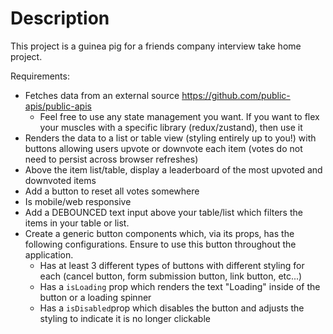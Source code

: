 # Description
This project is a guinea pig for a friends company interview take home project.

Requirements:
- Fetches data from an external source https://github.com/public-apis/public-apis
  - Feel free to use any state management you want. If you want to flex your muscles with a specific library (redux/zustand), then use it
- Renders the data to a list or table view (styling entirely up to you!) with buttons allowing users upvote or downvote each item (votes do not need to persist across browser refreshes)
- Above the item list/table, display a leaderboard of the most upvoted and downvoted items
- Add a button to reset all votes somewhere
- Is mobile/web responsive
- Add a DEBOUNCED text input above your table/list which filters the items in your table or list.
- Create a generic button components which, via its props, has the following configurations. Ensure to use this button throughout the application.
  - Has at least 3 different types of buttons with different styling for each (cancel button, form submission button, link button, etc...)
  - Has a `isLoading` prop which renders the text "Loading" inside of the button or a loading spinner
  - Has a `isDisabled`prop which disables the button and adjusts the styling to indicate it is no longer clickable
